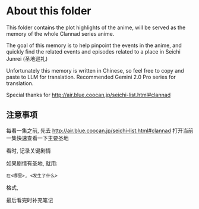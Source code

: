 # About this folder

This folder contains the plot highlights of the anime, will be served as the memory of the whole Clannad series anime.

The goal of this memory is to help pinpoint the events in the anime, and quickly find the related events and episodes related to a place in Seichi Junrei (圣地巡礼)

Unfortunately this memory is written in Chinese, so feel free to copy and paste to LLM for translation. Recommended Gemini 2.0 Pro series for translation.

Special thanks for http://air.blue.coocan.jp/seichi-list.html#clannad

## 注意事项

每看一集之前, 先去 <http://air.blue.coocan.jp/seichi-list.html#clannad> 打开当前一集快速查看一下主要圣地

看时, 记录关键剧情

如果剧情有圣地, 就用:

```
在<哪里>, <发生了什么>
```

格式,

最后看完时补充笔记

